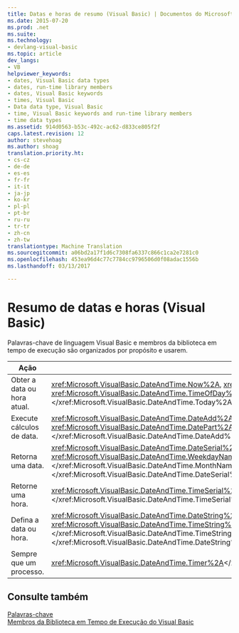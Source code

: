 ```yaml
---
title: Datas e horas de resumo (Visual Basic) | Documentos do Microsoft
ms.date: 2015-07-20
ms.prod: .net
ms.suite: 
ms.technology:
- devlang-visual-basic
ms.topic: article
dev_langs:
- VB
helpviewer_keywords:
- dates, Visual Basic data types
- dates, run-time library members
- dates, Visual Basic keywords
- times, Visual Basic
- Data data type, Visual Basic
- time, Visual Basic keywords and run-time library members
- time data types
ms.assetid: 914d0563-b53c-492c-ac62-d833ce805f2f
caps.latest.revision: 12
author: stevehoag
ms.author: shoag
translation.priority.ht:
- cs-cz
- de-de
- es-es
- fr-fr
- it-it
- ja-jp
- ko-kr
- pl-pl
- pt-br
- ru-ru
- tr-tr
- zh-cn
- zh-tw
translationtype: Machine Translation
ms.sourcegitcommit: a06bd2a17f1d6c7308fa6337c866c1ca2e7281c0
ms.openlocfilehash: 453ea96d4c77c7784cc9796506d0f08adac1556b
ms.lasthandoff: 03/13/2017

---
```

# <a name="dates-and-times-summary-visual-basic"></a>Resumo de datas e horas (Visual Basic)
Palavras-chave de linguagem Visual Basic e membros da biblioteca em tempo de execução são organizados por propósito e usarem.  
  
|Ação|Elemento de linguagem|  
|------------|----------------------|  
|Obter a data ou hora atual.|<xref:Microsoft.VisualBasic.DateAndTime.Now%2A>, <xref:Microsoft.VisualBasic.DateAndTime.Today%2A>, <xref:Microsoft.VisualBasic.DateAndTime.TimeOfDay%2A></xref:Microsoft.VisualBasic.DateAndTime.TimeOfDay%2A></xref:Microsoft.VisualBasic.DateAndTime.Today%2A></xref:Microsoft.VisualBasic.DateAndTime.Now%2A>|  
|Execute cálculos de data.|<xref:Microsoft.VisualBasic.DateAndTime.DateAdd%2A>, <xref:Microsoft.VisualBasic.DateAndTime.DateDiff%2A>, <xref:Microsoft.VisualBasic.DateAndTime.DatePart%2A></xref:Microsoft.VisualBasic.DateAndTime.DatePart%2A></xref:Microsoft.VisualBasic.DateAndTime.DateDiff%2A></xref:Microsoft.VisualBasic.DateAndTime.DateAdd%2A>|  
|Retorna uma data.|<xref:Microsoft.VisualBasic.DateAndTime.DateSerial%2A>, <xref:Microsoft.VisualBasic.DateAndTime.DateValue%2A>, <xref:Microsoft.VisualBasic.DateAndTime.MonthName%2A>, <xref:Microsoft.VisualBasic.DateAndTime.WeekdayName%2A></xref:Microsoft.VisualBasic.DateAndTime.WeekdayName%2A></xref:Microsoft.VisualBasic.DateAndTime.MonthName%2A></xref:Microsoft.VisualBasic.DateAndTime.DateValue%2A></xref:Microsoft.VisualBasic.DateAndTime.DateSerial%2A>|  
|Retorne uma hora.|<xref:Microsoft.VisualBasic.DateAndTime.TimeSerial%2A>,<xref:Microsoft.VisualBasic.DateAndTime.TimeValue%2A></xref:Microsoft.VisualBasic.DateAndTime.TimeValue%2A></xref:Microsoft.VisualBasic.DateAndTime.TimeSerial%2A>|  
|Defina a data ou hora.|<xref:Microsoft.VisualBasic.DateAndTime.DateString%2A>, <xref:Microsoft.VisualBasic.DateAndTime.TimeOfDay%2A>, <xref:Microsoft.VisualBasic.DateAndTime.TimeString%2A>, <xref:Microsoft.VisualBasic.DateAndTime.Today%2A></xref:Microsoft.VisualBasic.DateAndTime.Today%2A></xref:Microsoft.VisualBasic.DateAndTime.TimeString%2A></xref:Microsoft.VisualBasic.DateAndTime.TimeOfDay%2A></xref:Microsoft.VisualBasic.DateAndTime.DateString%2A>|  
|Sempre que um processo.|<xref:Microsoft.VisualBasic.DateAndTime.Timer%2A></xref:Microsoft.VisualBasic.DateAndTime.Timer%2A>|  
  
## <a name="see-also"></a>Consulte também  
 [Palavras-chave](../../../visual-basic/language-reference/keywords/index.md)   
 [Membros da Biblioteca em Tempo de Execução do Visual Basic](../../../visual-basic/language-reference/runtime-library-members.md)
